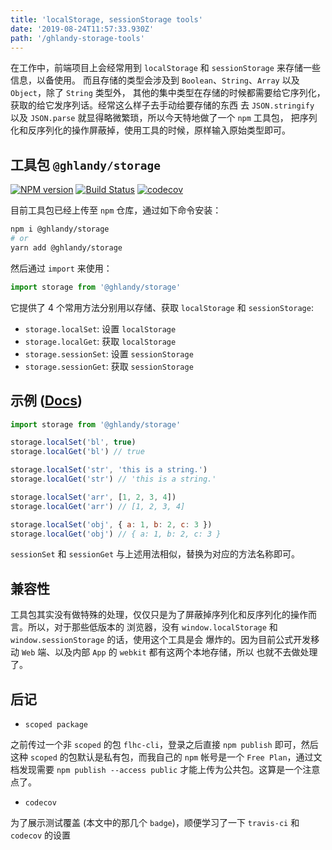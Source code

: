 ```yaml
---
title: 'localStorage, sessionStorage tools'
date: '2019-08-24T11:57:33.930Z'
path: '/ghlandy-storage-tools'
---
```


在工作中，前端项目上会经常用到 `localStorage` 和 `sessionStorage` 来存储一些信息，以备使用。
而且存储的类型会涉及到 `Boolean`、`String`、`Array` 以及 `Object`，除了 `String` 类型外，
其他的集中类型在存储的时候都需要给它序列化，获取的给它发序列话。经常这么样子去手动给要存储的东西
去 `JSON.stringify` 以及 `JSON.parse` 就显得略微繁琐，所以今天特地做了一个 `npm` 工具包，
把序列化和反序列化的操作屏蔽掉，使用工具的时候，原样输入原始类型即可。

## 工具包 `@ghlandy/storage`

[![NPM version][npm-image]][npm-url]
[![Build Status][travis-image]][travis-url]
[![codecov][codecov-image]][codecov-url]

[npm-image]: https://img.shields.io/npm/v/@ghlandy/storage.svg?style=flat-square
[npm-url]: https://npmjs.org/package/@ghlandy/storage
[codecov-image]: https://codecov.io/gh/GHLandy/ghlandy-storage/branch/master/graph/badge.svg
[codecov-url]: https://codecov.io/gh/GHLandy/ghlandy-storage
[travis-image]: https://travis-ci.org/GHLandy/ghlandy-storage.svg?branch=master
[travis-url]: https://travis-ci.org/GHLandy/ghlandy-storage

目前工具包已经上传至 `npm` 仓库，通过如下命令安装：

```bash
npm i @ghlandy/storage
# or
yarn add @ghlandy/storage
```

然后通过 `import` 来使用：

```javascript
import storage from '@ghlandy/storage'
```

它提供了 4 个常用方法分别用以存储、获取 `localStorage` 和 `sessionStorage`:

- `storage.localSet`: 设置 `localStorage`
- `storage.localGet`: 获取 `localStorage`
- `storage.sessionSet`: 设置 `sessionStorage`
- `storage.sessionGet`: 获取 `sessionStorage`

## 示例 ([Docs](http://storage.ghlandy.com/))

```javascript
import storage from '@ghlandy/storage'

storage.localSet('bl', true)
storage.localGet('bl') // true

storage.localSet('str', 'this is a string.')
storage.localGet('str') // 'this is a string.'

storage.localSet('arr', [1, 2, 3, 4])
storage.localGet('arr') // [1, 2, 3, 4]

storage.localSet('obj', { a: 1, b: 2, c: 3 })
storage.localGet('obj') // { a: 1, b: 2, c: 3 }
```

`sessionSet` 和 `sessionGet` 与上述用法相似，替换为对应的方法名称即可。

## 兼容性

工具包其实没有做特殊的处理，仅仅只是为了屏蔽掉序列化和反序列化的操作而言。所以，对于那些低版本的
浏览器，没有 `window.localStorage` 和 `window.sessionStorage` 的话，使用这个工具是会
爆炸的。因为目前公式开发移动 `Web` 端、以及内部 `App` 的 `webkit` 都有这两个本地存储，所以
也就不去做处理了。

## 后记

- `scoped package`

之前传过一个非 `scoped` 的包 `flhc-cli`，登录之后直接 `npm publish` 即可，然后这种 `scoped`
的包默认是私有包，而我自己的 `npm` 帐号是一个 `Free Plan`，通过文档发现需要 `npm publish --access public`
才能上传为公共包。这算是一个注意点了。

- `codecov`

为了展示测试覆盖 (本文中的那几个 `badge`)，顺便学习了一下 `travis-ci` 和 `codecov` 的设置
